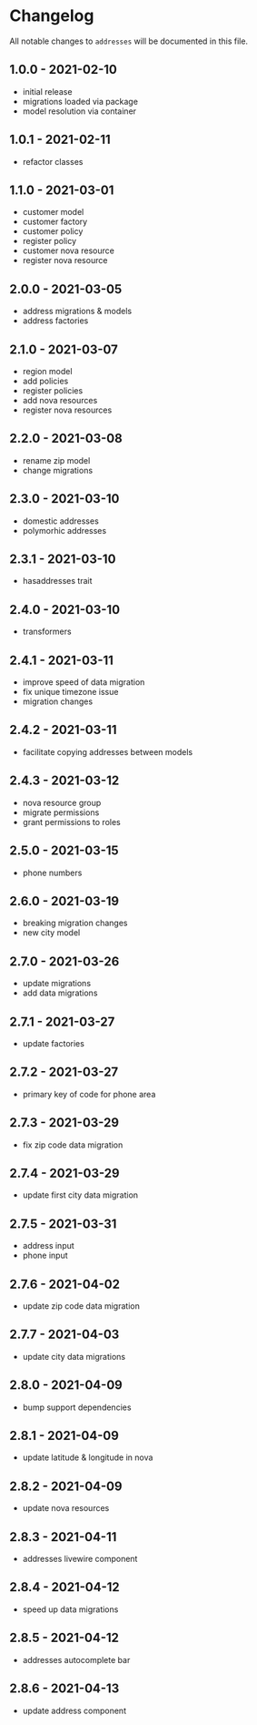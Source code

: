 # Changelog

All notable changes to `addresses` will be documented in this file.

## 1.0.0 - 2021-02-10

- initial release
- migrations loaded via package
- model resolution via container

## 1.0.1 - 2021-02-11

- refactor classes

## 1.1.0 - 2021-03-01

- customer model
- customer factory
- customer policy
- register policy
- customer nova resource
- register nova resource

## 2.0.0 - 2021-03-05

- address migrations & models
- address factories

## 2.1.0 - 2021-03-07

- region model
- add policies
- register policies
- add nova resources
- register nova resources

## 2.2.0 - 2021-03-08

- rename zip model
- change migrations

## 2.3.0 - 2021-03-10

- domestic addresses
- polymorhic addresses

## 2.3.1 - 2021-03-10

- hasaddresses trait

## 2.4.0 - 2021-03-10

- transformers

## 2.4.1 - 2021-03-11

- improve speed of data migration
- fix unique timezone issue
- migration changes

## 2.4.2 - 2021-03-11

- facilitate copying addresses between models

## 2.4.3 - 2021-03-12

- nova resource group
- migrate permissions
- grant permissions to roles

## 2.5.0 - 2021-03-15

- phone numbers

## 2.6.0 - 2021-03-19

- breaking migration changes
- new city model

## 2.7.0 - 2021-03-26

- update migrations
- add data migrations

## 2.7.1 - 2021-03-27

- update factories

## 2.7.2 - 2021-03-27

- primary key of code for phone area

## 2.7.3 - 2021-03-29

- fix zip code data migration

## 2.7.4 - 2021-03-29

- update first city data migration

## 2.7.5 - 2021-03-31

- address input
- phone input

## 2.7.6 - 2021-04-02

- update zip code data migration

## 2.7.7 - 2021-04-03

- update city data migrations

## 2.8.0 - 2021-04-09

- bump support dependencies

## 2.8.1 - 2021-04-09

- update latitude & longitude in nova

## 2.8.2 - 2021-04-09

- update nova resources

## 2.8.3 - 2021-04-11

- addresses livewire component

## 2.8.4 - 2021-04-12

- speed up data migrations

## 2.8.5 - 2021-04-12

- addresses autocomplete bar

## 2.8.6 - 2021-04-13

- update address component
